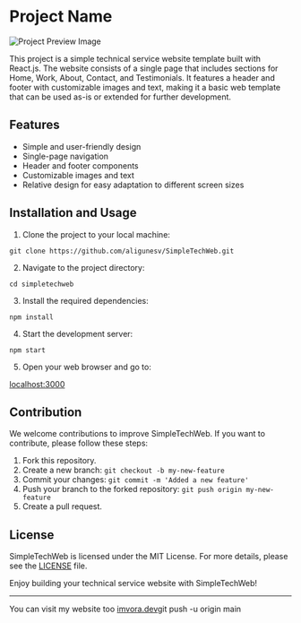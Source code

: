 # Project Name

![Project Preview Image](url/image.png)

This project is a simple technical service website template built with React.js. The website consists of a single page that includes sections for Home, Work, About, Contact, and Testimonials. It features a header and footer with customizable images and text, making it a basic web template that can be used as-is or extended for further development.

## Features

- Simple and user-friendly design
- Single-page navigation
- Header and footer components
- Customizable images and text
- Relative design for easy adaptation to different screen sizes

## Installation and Usage

1. Clone the project to your local machine:

```
git clone https://github.com/aligunesv/SimpleTechWeb.git
```

2. Navigate to the project directory:

```
cd simpletechweb
```

3. Install the required dependencies:

```
npm install
```

4. Start the development server:

```
npm start
```

5. Open your web browser and go to:

[localhost:3000](http://localhost:3000)


## Contribution

We welcome contributions to improve SimpleTechWeb. If you want to contribute, please follow these steps:

1. Fork this repository.
2. Create a new branch: `git checkout -b my-new-feature`
3. Commit your changes: `git commit -m 'Added a new feature'`
4. Push your branch to the forked repository: `git push origin my-new-feature`
5. Create a pull request.

## License

SimpleTechWeb is licensed under the MIT License. For more details, please see the [LICENSE](https://github.com/aligunesv/SimpleTechWeb/blob/main/LICENSE) file.

Enjoy building your technical service website with SimpleTechWeb!


---

You can visit my website too [imvora.dev](https://imvora.dev)git push -u origin main
